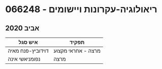 # 066248 - ריאולוגיה-עקרונות ויישומים

## אביב 2020

| איש סגל | תפקיד |
| ---- | ---- |
| דוידוביץ-פנח מאיה | מרצה - אחראי מקצוע |
| נפומניאשי אינה | מרצה |

